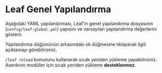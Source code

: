 <script setup>
// Same with en
import leafGlobalConfig_1_21_4 from '../../../docs/config/data/leaf-global-1-21-4';
import leafGlobalConfig_1_21_1 from '../../../docs/config/data/leaf-global-1-21-1';
import ConfigGroup from '../../../../.vitepress/theme/components/config/ConfigGroup.vue'
const data = {
    '1.21.4': leafGlobalConfig_1_21_4,
    '1.21.1': leafGlobalConfig_1_21_1
}
</script>

# Leaf Genel Yapılandırma

Aşağıdaki YAML yapılandırması, Leaf'in genel yapılandırma dosyasının (`config/leaf-global.yml`) yapısını ve varsayılan yapılandırma değerlerini gösterir.

Yapılandırma düğümünün arkasındaki ok düğmesine tıklayarak ilgili açıklamayı görebilirsiniz.

`/leaf reload` komutunu kullanarak sıcak yeniden yükleme yapabilirsiniz. Asenkron modüller için sıcak yeniden yükleme **desteklenmez**.

<ConfigGroup :data />

